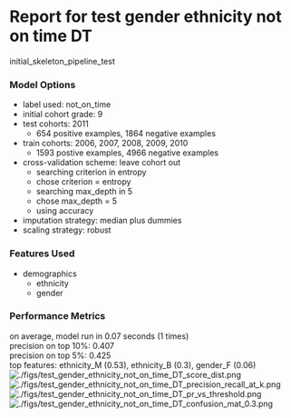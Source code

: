 # Report for test gender ethnicity not on time DT
initial_skeleton_pipeline_test

### Model Options
* label used: not_on_time
* initial cohort grade: 9
* test cohorts: 2011
	 * 654 positive examples, 1864 negative examples
* train cohorts: 2006, 2007, 2008, 2009, 2010
	 * 1593 postive examples, 4966 negative examples
* cross-validation scheme: leave cohort out
	 * searching criterion in entropy
	 * chose criterion = entropy
	 * searching max_depth in 5
	 * chose max_depth = 5
	 * using accuracy
* imputation strategy: median plus dummies
* scaling strategy: robust

### Features Used
* demographics
	 * ethnicity
	 * gender

### Performance Metrics
on average, model run in 0.07 seconds (1 times) <br/>precision on top 10%: 0.407 <br/>precision on top 5%: 0.425 <br/>top features: ethnicity_M (0.53), ethnicity_B (0.3), gender_F (0.06)
![./figs/test_gender_ethnicity_not_on_time_DT_score_dist.png](test_gender_ethnicity_not_on_time_DT_score_dist.png)
![./figs/test_gender_ethnicity_not_on_time_DT_precision_recall_at_k.png](test_gender_ethnicity_not_on_time_DT_precision_recall_at_k.png)
![./figs/test_gender_ethnicity_not_on_time_DT_pr_vs_threshold.png](test_gender_ethnicity_not_on_time_DT_pr_vs_threshold.png)
![./figs/test_gender_ethnicity_not_on_time_DT_confusion_mat_0.3.png](test_gender_ethnicity_not_on_time_DT_confusion_mat_0.3.png)
